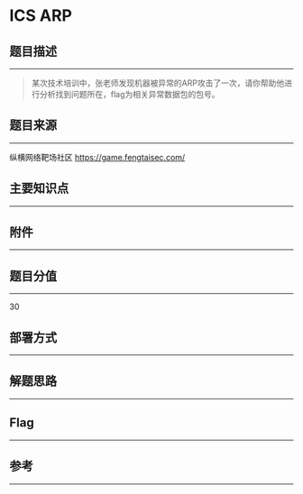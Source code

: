 # ICS ARP

## 题目描述
---
> 某次技术培训中，张老师发现机器被异常的ARP攻击了一次，请你帮助他进行分析找到问题所在，flag为相关异常数据包的包号。

## 题目来源
---
纵横网络靶场社区 https://game.fengtaisec.com/

## 主要知识点
---


## 附件
---


## 题目分值
---
30

## 部署方式
---


## 解题思路
---


## Flag
---


## 参考
---
